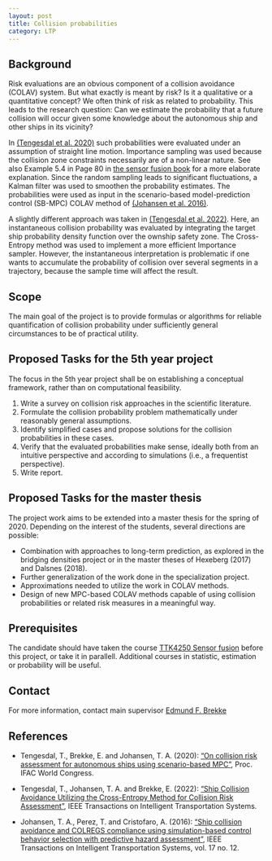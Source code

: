 ```yaml
---
layout: post
title: Collision probabilities
category: LTP
---
```

## Background
Risk evaluations are an obvious component of a collision avoidance (COLAV) system. But what exactly is meant by risk? Is it a qualitative or a quantitative concept? We often think of risk as related to probability. This leads to the research question: Can we estimate the probability that a future collision will occur given some knowledge about the autonomous ship and other ships in its vicinity? 

In [(Tengesdal et al. 2020)] such probabilities were evaluated under an assumption of straight line motion. Importance sampling was used because the collision zone constraints necessarily are of a non-linear nature. See also Example 5.4 in Page 80 in [the sensor fusion book] for a more elaborate explanation. Since the random sampling leads to significant fluctuations, a Kalman filter was used to smoothen the probability estimates. The probabilities were used as input in the scenario-based model-prediction control (SB-MPC) COLAV method of [(Johansen et al. 2016)].

A slightly different approach was taken in [(Tengesdal et al. 2022)]. Here, an instantaneous collision probability was evaluated by integrating the target ship probability density function over the ownship safety zone. The Cross-Entropy method was used to implement a more efficient Importance sampler. However, the instantaneous interpretation is problematic if one wants to accumulate the probability of collision over several segments in a trajectory, because the sample time will affect the result. 

## Scope
The main goal of the project is to provide formulas or algorithms for reliable quantification of collision probability under sufficiently general circumstances to be of practical utility. 

## Proposed Tasks for the 5th year project

The focus in the 5th year project shall be on establishing a conceptual framework, rather than on computational feasibility. 

1. Write a survey on collision risk approaches in the scientific literature. 
2. Formulate the collision probability problem mathematically under reasonably general assumptions.
3. Identify simplified cases and propose solutions for the collision probabilities in these cases. 
4. Verify that the evaluated probabilities make sense, ideally both from an intuitive perspective and according to simulations (i.e., a frequentist perspective).
5. Write report.

## Proposed Tasks for the master thesis

The project work aims to be extended into a master thesis for the spring of 2020. Depending on the interest of the students, several directions are possible:

- Combination with approaches to long-term prediction, as explored in the bridging densities project or in the master theses of Hexeberg (2017) and Dalsnes (2018). 
- Further generalization of the work done in the specialization project. 
- Approximations needed to utilize the work in COLAV methods.
- Design of new MPC-based COLAV methods capable of using collision probabilities or related risk measures in a meaningful way. 

## Prerequisites

The candidate should have taken the course [TTK4250 Sensor fusion]  before this project, or take it in parallell. Additional courses in statistic, estimation or probability will be useful. 

## Contact
For more information, contact main supervisor [Edmund F. Brekke](http://www.ntnu.no/ansatte/edmundfo)

## References

* Tengesdal, T.,  Brekke, E. and Johansen, T. A. (2020): [“On collision risk assessment for autonomous ships using scenario-based MPC”](https://folk.ntnu.no/torarnj/TTengesdal_2020_On_collision_risk_assessment_for_autonomous_ships_using_scenario_based_mpc.pdf), Proc. IFAC World Congress.

* Tengesdal, T., Johansen, T. A. and Brekke, E. (2022): [“Ship Collision Avoidance Utilizing the Cross-Entropy Method for Collision Risk Assessment”](https://ieeexplore.ieee.org/stamp/stamp.jsp?tp=&arnumber=9508828), IEEE Transactions on Intelligent Transportation Systems.

* Johansen, T. A., Perez, T. and Cristofaro, A. (2016): [“Ship collision avoidance and COLREGS compliance using simulation-based control behavior selection with predictive hazard assessment”](https://ntnuopen.ntnu.no/ntnu-xmlui/handle/11250/2469879), IEEE Transactions on Intelligent Transportation Systems, vol. 17 no. 12.


[the sensor fusion book]: http://folk.ntnu.no/edmundfo/msc2019-2020/sf13chapters.pdf
[TTK4250 Sensor fusion]: http://folk.ntnu.no/edmundfo/msc2019-2020/sf13chapters.pdf
[(Tengesdal et al. 2020)]: https://folk.ntnu.no/torarnj/TTengesdal_2020_On_collision_risk_assessment_for_autonomous_ships_using_scenario_based_mpc.pdf
[(Johansen et al. 2016)]: https://ntnuopen.ntnu.no/ntnu-xmlui/handle/11250/2469879
[(Tengesdal et al. 2022)]: https://ieeexplore.ieee.org/stamp/stamp.jsp?tp=&arnumber=9508828